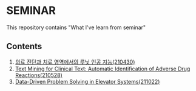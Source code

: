 # SEMINAR
This repository contains "What I've learn from seminar"

## Contents
1. [의료 진단과 치료 영역에서의 루닛 인공 지능(210430)](/2021/210430.md)
2. [Text Mining for Clinical Text: Automatic Identification of Adverse Drug Reactions(210528)](/2021/210528.md)
3. [Data-Driven Problem Solving in Elevator Systems(211022)](/2021/211022.md)
